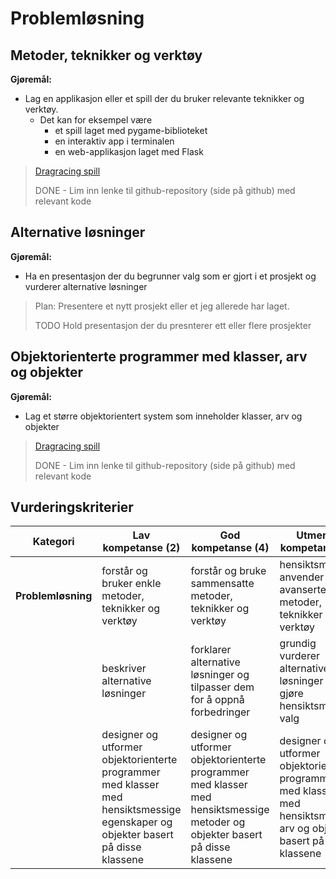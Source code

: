 # Problemløsning

## Metoder, teknikker og verktøy

**Gjøremål:**
- Lag en applikasjon eller et spill der du bruker relevante teknikker og verktøy.
  - Det kan for eksempel være
    - et spill laget med pygame-biblioteket
    - en interaktiv app i terminalen
    - en web-applikasjon laget med Flask

> [Dragracing spill](https://github.com/HenrikS-A/IT2-drag-race-spillprosjekt)
> 
> DONE - Lim inn lenke til github-repository (side på github) med relevant kode


## Alternative løsninger

**Gjøremål:**
- Ha en presentasjon der du begrunner valg som er gjort i et prosjekt og vurderer alternative løsninger

> Plan: Presentere et nytt prosjekt eller et jeg allerede har laget.
> 
> TODO Hold presentasjon der du presnterer ett eller flere prosjekter


## Objektorienterte programmer med klasser, arv og objekter

**Gjøremål:**
- Lag et større objektorientert system som inneholder klasser, arv og objekter

> [Dragracing spill](https://github.com/HenrikS-A/IT2-drag-race-spillprosjekt)
> 
> DONE - Lim inn lenke til github-repository (side på github) med relevant kode


## Vurderingskriterier

| Kategori           | Lav kompetanse (2)                                                                                                               | God kompetanse (4)                                                                                                            | Utmerket kompetanse (6)                                                                                               |
| ------------------ | -------------------------------------------------------------------------------------------------------------------------------- | ----------------------------------------------------------------------------------------------------------------------------- | --------------------------------------------------------------------------------------------------------------------- |
| **Problemløsning** | forstår og bruker enkle metoder, teknikker og verktøy                                                                            | forstår og bruke sammensatte metoder, teknikker og verktøy                                                                    | hensiktsmessig anvender avanserte metoder, teknikker og verktøy                                                       |
|                    | beskriver alternative løsninger                                                                                                  | forklarer alternative løsninger og tilpasser dem for å oppnå forbedringer                                                     | grundig vurderer alternative løsninger og gjøre hensiktsmessige valg                                                  |
|                    | designer og utformer objektorienterte programmer med klasser med hensiktsmessige egenskaper og objekter basert på disse klassene | designer og utformer objektorienterte programmer med klasser med hensiktsmessige metoder og objekter basert på disse klassene | designer og utformer objektorienterte programmer med klasser med hensiktsmessig arv og objekter basert på de klassene |
